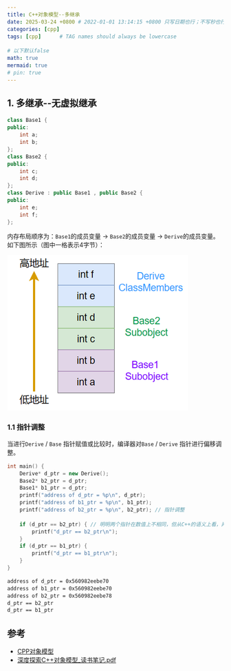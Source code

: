 ```yaml
---
title: C++对象模型--多继承
date: 2025-03-24 +0800 # 2022-01-01 13:14:15 +0800 只写日期也行；不写秒也行；这样也行 2022-03-09T00:55:42+08:00
categories: [cpp]
tags: [cpp]      # TAG names should always be lowercase

# 以下默认false
math: true
mermaid: true
# pin: true
---
```


## 1. 多继承--无虚拟继承 ##

```cpp
class Base1 {
public:
    int a;
    int b;
};
class Base2 {
public:
    int c;
    int d;
};
class Derive : public Base1 , public Base2 {
public:
    int e;
    int f;
};
```

内存布局顺序为：`Base1`的成员变量 -> `Base2`的成员变量 -> `Derive`的成员变量。如下图所示（图中一格表示4字节）：

![多继承内存布局(无虚拟继承)](/assets/images/cpp/20250324/1_1_memory_model_no_virtual.png)

### 1.1 指针调整 ###

当进行`Derive` / `Base` 指针赋值或比较时，编译器对`Base` / `Derive` 指针进行偏移调整。

```cpp
int main() {
    Derive* d_ptr = new Derive();
    Base2* b2_ptr = d_ptr;
    Base1* b1_ptr = d_ptr;
    printf("address of d_ptr = %p\n", d_ptr);
    printf("address of b1_ptr = %p\n", b1_ptr);
    printf("address of b2_ptr = %p\n", b2_ptr); // 指针调整

    if (d_ptr == b2_ptr) { // 明明两个指针在数值上不相同，但从C++的语义上看，两个指针指向同一个对象，所以编译器还是进行指针调整。
        printf("d_ptr == b2_ptr\n");
    }
    if (d_ptr == b1_ptr) {
        printf("d_ptr == b1_ptr\n");
    }
}
```

```bash
address of d_ptr = 0x560982eebe70
address of b1_ptr = 0x560982eebe70
address of b2_ptr = 0x560982eebe78
d_ptr == b2_ptr
d_ptr == b1_ptr
```

## 参考 ##

* [CPP对象模型](https://www.cnblogs.com/HeyLUMouMou/p/17304385.html)
* [深度探索C++对象模型_读书笔记.pdf](/assets/pdf/深度探索C++对象模型_读书笔记.pdf)
